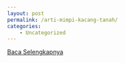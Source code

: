 ```yaml
---
layout: post
permalink: /arti-mimpi-kacang-tanah/
categories:
    - Uncategorized
---
```


[Baca Selengkapnya](/02)